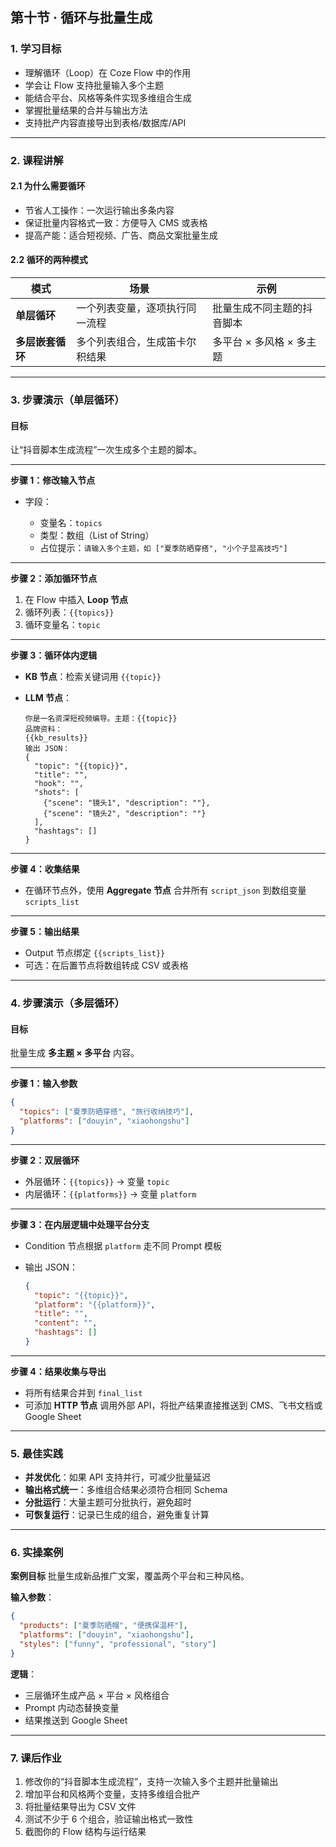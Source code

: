 ## **第十节 · 循环与批量生成**

### 1. 学习目标

* 理解循环（Loop）在 Coze Flow 中的作用
* 学会让 Flow 支持批量输入多个主题
* 能结合平台、风格等条件实现多维组合生成
* 掌握批量结果的合并与输出方法
* 支持批产内容直接导出到表格/数据库/API

---

### 2. 课程讲解

#### 2.1 为什么需要循环

* 节省人工操作：一次运行输出多条内容
* 保证批量内容格式一致：方便导入 CMS 或表格
* 提高产能：适合短视频、广告、商品文案批量生成

#### 2.2 循环的两种模式

| 模式         | 场景              | 示例              |
| ---------- | --------------- | --------------- |
| **单层循环**   | 一个列表变量，逐项执行同一流程 | 批量生成不同主题的抖音脚本   |
| **多层嵌套循环** | 多个列表组合，生成笛卡尔积结果 | 多平台 × 多风格 × 多主题 |

---

### 3. 步骤演示（单层循环）

#### 目标

让“抖音脚本生成流程”一次生成多个主题的脚本。

---

**步骤 1：修改输入节点**

* 字段：

  * 变量名：`topics`
  * 类型：数组（List of String）
  * 占位提示：`请输入多个主题，如 ["夏季防晒穿搭", "小个子显高技巧"]`

---

**步骤 2：添加循环节点**

1. 在 Flow 中插入 **Loop 节点**
2. 循环列表：`{{topics}}`
3. 循环变量名：`topic`

---

**步骤 3：循环体内逻辑**

* **KB 节点**：检索关键词用 `{{topic}}`
* **LLM 节点**：

  ```
  你是一名资深短视频编导。主题：{{topic}}
  品牌资料：
  {{kb_results}}
  输出 JSON：
  {
    "topic": "{{topic}}",
    "title": "",
    "hook": "",
    "shots": [
      {"scene": "镜头1", "description": ""},
      {"scene": "镜头2", "description": ""}
    ],
    "hashtags": []
  }
  ```

---

**步骤 4：收集结果**

* 在循环节点外，使用 **Aggregate 节点** 合并所有 `script_json` 到数组变量 `scripts_list`

---

**步骤 5：输出结果**

* Output 节点绑定 `{{scripts_list}}`
* 可选：在后置节点将数组转成 CSV 或表格

---

### 4. 步骤演示（多层循环）

#### 目标

批量生成 **多主题 × 多平台** 内容。

---

**步骤 1：输入参数**

```json
{
  "topics": ["夏季防晒穿搭", "旅行收纳技巧"],
  "platforms": ["douyin", "xiaohongshu"]
}
```

---

**步骤 2：双层循环**

* 外层循环：`{{topics}}` → 变量 `topic`
* 内层循环：`{{platforms}}` → 变量 `platform`

---

**步骤 3：在内层逻辑中处理平台分支**

* Condition 节点根据 `platform` 走不同 Prompt 模板
* 输出 JSON：

  ```json
  {
    "topic": "{{topic}}",
    "platform": "{{platform}}",
    "title": "",
    "content": "",
    "hashtags": []
  }
  ```

---

**步骤 4：结果收集与导出**

* 将所有结果合并到 `final_list`
* 可添加 **HTTP 节点** 调用外部 API，将批产结果直接推送到 CMS、飞书文档或 Google Sheet

---

### 5. 最佳实践

* **并发优化**：如果 API 支持并行，可减少批量延迟
* **输出格式统一**：多维组合结果必须符合相同 Schema
* **分批运行**：大量主题可分批执行，避免超时
* **可恢复运行**：记录已生成的组合，避免重复计算

---

### 6. 实操案例

**案例目标**
批量生成新品推广文案，覆盖两个平台和三种风格。

**输入参数**：

```json
{
  "products": ["夏季防晒帽", "便携保温杯"],
  "platforms": ["douyin", "xiaohongshu"],
  "styles": ["funny", "professional", "story"]
}
```

**逻辑**：

* 三层循环生成产品 × 平台 × 风格组合
* Prompt 内动态替换变量
* 结果推送到 Google Sheet

---

### 7. 课后作业

1. 修改你的“抖音脚本生成流程”，支持一次输入多个主题并批量输出
2. 增加平台和风格两个变量，支持多维组合批产
3. 将批量结果导出为 CSV 文件
4. 测试不少于 6 个组合，验证输出格式一致性
5. 截图你的 Flow 结构与运行结果

